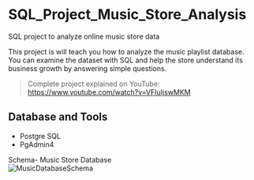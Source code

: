 # SQL_Project_Music_Store_Analysis
SQL project to analyze online music store data

This project is  will teach you how to analyze the music playlist database. You can examine the dataset with SQL and help the store understand its business growth by answering simple questions.

> Complete project explained on YouTube: https://www.youtube.com/watch?v=VFIuIjswMKM

## Database and Tools
* Postgre SQL
* PgAdmin4

Schema- Music Store Database  
![MusicDatabaseSchema](https://user-images.githubusercontent.com/112153548/213707717-bfc9f479-52d9-407b-99e1-e94db7ae10a3.png)
